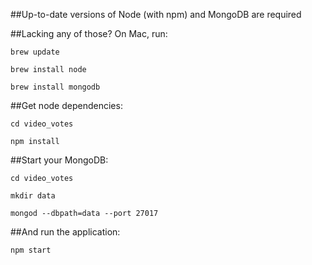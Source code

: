 ##Up-to-date versions of Node (with npm) and MongoDB are required

##Lacking any of those?  On Mac, run:

`brew update`

`brew install node`

`brew install mongodb`

##Get node dependencies:

`cd video_votes`

`npm install`

##Start your MongoDB:

`cd video_votes`

`mkdir data`

`mongod --dbpath=data --port 27017`

##And run the application:

`npm start`
